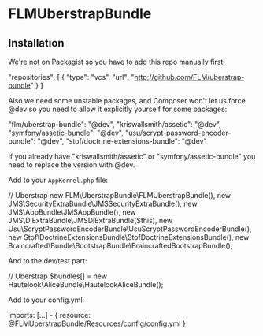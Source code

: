 FLMUberstrapBundle
==================

Installation
------------

We're not on Packagist so you have to add this repo manually first:

  "repositories": [
    {
      "type": "vcs",
      "url": "http://github.com/FLM/uberstrap-bundle"
    }
  ]

Also we need some unstable packages, and Composer won't let us force @dev so you need to allow it explicitly yourself for some packages:

  "flm/uberstrap-bundle": "@dev",
  "kriswallsmith/assetic": "@dev",
  "symfony/assetic-bundle": "@dev",
  "usu/scrypt-password-encoder-bundle": "@dev",
  "stof/doctrine-extensions-bundle": "@dev"

If you already have "kriswallsmith/assetic" or "symfony/assetic-bundle" you need to replace the version with @dev.

Add to your `AppKernel.php` file:

  // Uberstrap
  new FLM\UberstrapBundle\FLMUberstrapBundle(),
  new JMS\SecurityExtraBundle\JMSSecurityExtraBundle(),
  new JMS\AopBundle\JMSAopBundle(),
  new JMS\DiExtraBundle\JMSDiExtraBundle($this),
  new Usu\ScryptPasswordEncoderBundle\UsuScryptPasswordEncoderBundle(),
  new Stof\DoctrineExtensionsBundle\StofDoctrineExtensionsBundle(),
  new Braincrafted\Bundle\BootstrapBundle\BraincraftedBootstrapBundle(),

And to the dev/test part:

  // Uberstrap
  $bundles[] = new Hautelook\AliceBundle\HautelookAliceBundle();
  
Add to your config.yml:

  imports:
    [...]
    - { resource: @FLMUberstrapBundle/Resources/config/config.yml }

